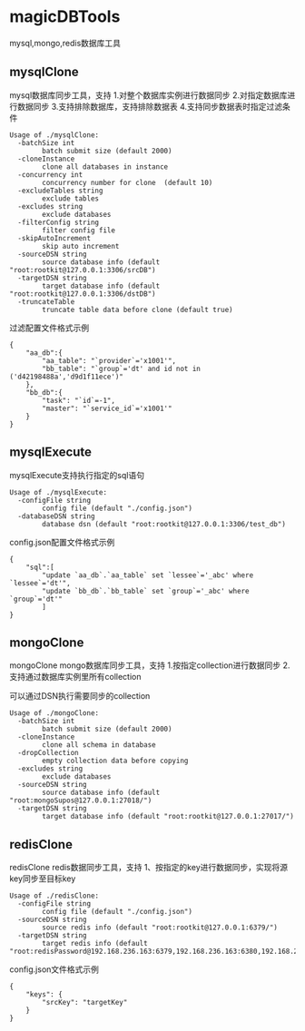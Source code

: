 # magicDBTools
mysql,mongo,redis数据库工具

## mysqlClone
mysql数据库同步工具，支持
1.对整个数据库实例进行数据同步
2.对指定数据库进行数据同步
3.支持排除数据库，支持排除数据表
4.支持同步数据表时指定过滤条件
```
Usage of ./mysqlClone:
  -batchSize int
        batch submit size (default 2000)
  -cloneInstance
        clone all databases in instance
  -concurrency int
        concurrency number for clone  (default 10)
  -excludeTables string
        exclude tables
  -excludes string
        exclude databases
  -filterConfig string
        filter config file
  -skipAutoIncrement
        skip auto increment
  -sourceDSN string
        source database info (default "root:rootkit@127.0.0.1:3306/srcDB")
  -targetDSN string
        target database info (default "root:rootkit@127.0.0.1:3306/dstDB")
  -truncateTable
        truncate table data before clone (default true)
```
过滤配置文件格式示例
```
{
    "aa_db":{
        "aa_table": "`provider`='x1001'",
        "bb_table": "`group`='dt' and id not in ('d42198488a','d9d1f11ece')"
    },
    "bb_db":{
        "task": "`id`=-1",
        "master": "`service_id`='x1001'"
    }
}
```


## mysqlExecute
mysqlExecute支持执行指定的sql语句
```
Usage of ./mysqlExecute:
  -configFile string
        config file (default "./config.json")
  -databaseDSN string
        database dsn (default "root:rootkit@127.0.0.1:3306/test_db")
```
config.json配置文件格式示例
```
{
    "sql":[
        "update `aa_db`.`aa_table` set `lessee`='_abc' where `lessee`='dt'",
        "update `bb_db`.`bb_table` set `group`='_abc' where `group`='dt'"
        ]
}
```


## mongoClone
mongoClone mongo数据库同步工具，支持
1.按指定collection进行数据同步
2.支持通过数据库实例里所有collection

可以通过DSN执行需要同步的collection
```
Usage of ./mongoClone:
  -batchSize int
        batch submit size (default 2000)
  -cloneInstance
        clone all schema in database
  -dropCollection
        empty collection data before copying
  -excludes string
        exclude databases
  -sourceDSN string
        source database info (default "root:mongoSupos@127.0.0.1:27018/")
  -targetDSN string
        target database info (default "root:rootkit@127.0.0.1:27017/")
```

## redisClone
redisClone redis数据同步工具，支持
1、按指定的key进行数据同步，实现将源key同步至目标key
```
Usage of ./redisClone:
  -configFile string
        config file (default "./config.json")
  -sourceDSN string
        source redis info (default "root:rootkit@127.0.0.1:6379/")
  -targetDSN string
        target redis info (default "root:redisPassword@192.168.236.163:6379,192.168.236.163:6380,192.168.236.164:6379,192.168.236.164:6380,192.168.236.165:6379,192.168.236.165:6380/")
```

config.json文件格式示例
```
{
    "keys": {
        "srcKey": "targetKey"
    }
}
```